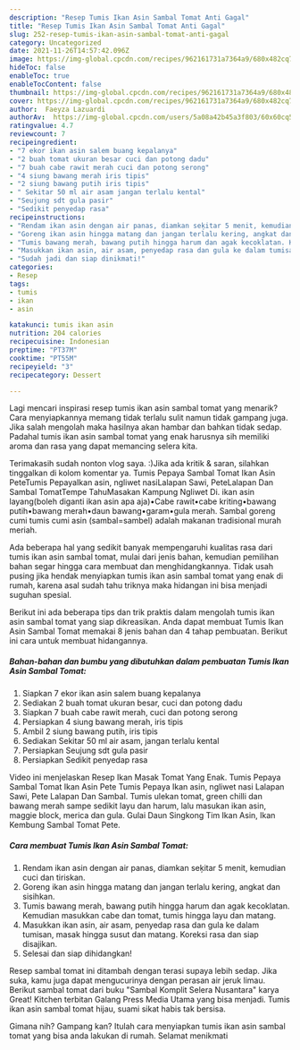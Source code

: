 ```yaml
---
description: "Resep Tumis Ikan Asin Sambal Tomat Anti Gagal"
title: "Resep Tumis Ikan Asin Sambal Tomat Anti Gagal"
slug: 252-resep-tumis-ikan-asin-sambal-tomat-anti-gagal
category: Uncategorized
date: 2021-11-26T14:57:42.096Z
image: https://img-global.cpcdn.com/recipes/962161731a7364a9/680x482cq70/tumis-ikan-asin-sambal-tomat-foto-resep-utama.jpg
hideToc: false
enableToc: true
enableTocContent: false
thumbnail: https://img-global.cpcdn.com/recipes/962161731a7364a9/680x482cq70/tumis-ikan-asin-sambal-tomat-foto-resep-utama.jpg
cover: https://img-global.cpcdn.com/recipes/962161731a7364a9/680x482cq70/tumis-ikan-asin-sambal-tomat-foto-resep-utama.jpg
author:  Faeyza Lazuardi
authorAv:  https://img-global.cpcdn.com/users/5a08a42b45a3f803/60x60cq50/avatar.jpg
ratingvalue: 4.7
reviewcount: 7
recipeingredient:
- "7 ekor ikan asin salem buang kepalanya"
- "2 buah tomat ukuran besar cuci dan potong dadu"
- "7 buah cabe rawit merah cuci dan potong serong"
- "4 siung bawang merah iris tipis"
- "2 siung bawang putih iris tipis"
- " Sekitar 50 ml air asam jangan terlalu kental"
- "Seujung sdt gula pasir"
- "Sedikit penyedap rasa"
recipeinstructions:
- "Rendam ikan asin dengan air panas, diamkan seķitar 5 menit, kemudian cuci dan tiriskan."
- "Goreng ikan asin hingga matang dan jangan terlalu kering, angkat dan sisihkan."
- "Tumis bawang merah, bawang putih hingga harum dan agak kecoklatan. Kemudian masukkan cabe dan tomat, tumis hingga layu dan matang."
- "Masukkan ikan asin, air asam, penyedap rasa dan gula ke dalam tumisan, masak hingga susut dan matang. Koreksi rasa dan siap disajikan."
- "Sudah jadi dan siap dinikmati!"
categories:
- Resep
tags:
- tumis
- ikan
- asin

katakunci: tumis ikan asin 
nutrition: 204 calories
recipecuisine: Indonesian
preptime: "PT37M"
cooktime: "PT55M"
recipeyield: "3"
recipecategory: Dessert

---
```



Lagi mencari inspirasi resep tumis ikan asin sambal tomat yang menarik? Cara menyiapkannya memang tidak terlalu sulit namun tidak gampang juga. Jika salah mengolah maka hasilnya akan hambar dan bahkan tidak sedap. Padahal tumis ikan asin sambal tomat yang enak harusnya sih memiliki aroma dan rasa yang dapat memancing selera kita.


Terimakasih sudah nonton vlog saya. :)Jika ada kritik &amp; saran, silahkan tinggalkan di kolom komentar ya. Tumis Pepaya Sambal Tomat Ikan Asin PeteTumis PepayaIkan asin, ngliwet nasiLalapan Sawi, PeteLalapan Dan Sambal TomatTempe TahuMasakan Kampung Ngliwet Di. ikan asin layang(boleh diganti ikan asin apa aja)•Cabe rawit•cabe kriting•bawang putih•bawang merah•daun bawang•garam•gula merah. Sambal goreng cumi tumis cumi asin (sambal=sambel) adalah makanan tradisional murah meriah.

Ada beberapa hal yang sedikit banyak mempengaruhi kualitas rasa dari tumis ikan asin sambal tomat, mulai dari jenis bahan, kemudian pemilihan bahan segar hingga cara membuat dan menghidangkannya. Tidak usah pusing jika hendak menyiapkan tumis ikan asin sambal tomat yang enak di rumah, karena asal sudah tahu triknya maka hidangan ini bisa menjadi suguhan spesial.


Berikut ini ada beberapa tips dan trik praktis dalam mengolah tumis ikan asin sambal tomat yang siap dikreasikan. Anda dapat membuat Tumis Ikan Asin Sambal Tomat memakai 8 jenis bahan dan 4 tahap pembuatan. Berikut ini cara untuk membuat hidangannya.

<!--inarticleads1-->

##### Bahan-bahan dan bumbu yang dibutuhkan dalam pembuatan Tumis Ikan Asin Sambal Tomat:

1. Siapkan 7 ekor ikan asin salem buang kepalanya
1. Sediakan 2 buah tomat ukuran besar, cuci dan potong dadu
1. Siapkan 7 buah cabe rawit merah, cuci dan potong serong
1. Persiapkan 4 siung bawang merah, iris tipis
1. Ambil 2 siung bawang putih, iris tipis
1. Sediakan  Sekitar 50 ml air asam, jangan terlalu kental
1. Persiapkan Seujung sdt gula pasir
1. Persiapkan Sedikit penyedap rasa


Video ini menjelaskan Resep Ikan Masak Tomat Yang Enak. Tumis Pepaya Sambal Tomat Ikan Asin Pete Tumis Pepaya Ikan asin, ngliwet nasi Lalapan Sawi, Pete Lalapan Dan Sambal. Tumis ulekan tomat, green chilli dan bawang merah sampe sedikit layu dan harum, lalu masukan ikan asin, maggie block, merica dan gula. Gulai Daun Singkong Tim Ikan Asin, Ikan Kembung Sambal Tomat Pete. 

<!--inarticleads2-->

##### Cara membuat Tumis Ikan Asin Sambal Tomat:

1. Rendam ikan asin dengan air panas, diamkan seķitar 5 menit, kemudian cuci dan tiriskan.
1. Goreng ikan asin hingga matang dan jangan terlalu kering, angkat dan sisihkan.
1. Tumis bawang merah, bawang putih hingga harum dan agak kecoklatan. Kemudian masukkan cabe dan tomat, tumis hingga layu dan matang.
1. Masukkan ikan asin, air asam, penyedap rasa dan gula ke dalam tumisan, masak hingga susut dan matang. Koreksi rasa dan siap disajikan.
1. Selesai dan siap dihidangkan!

Resep sambal tomat ini ditambah dengan terasi supaya lebih sedap. Jika suka, kamu juga dapat mengucurinya dengan perasan air jeruk limau. Berikut sambal tomat dari buku &#34;Sambal Komplit Selera Nusantara&#34; karya Great! Kitchen terbitan Galang Press Media Utama yang bisa menjadi. Tumis ikan asin sambal tomat hijau, suami sikat habis tak bersisa. 

Gimana nih? Gampang kan? Itulah cara menyiapkan tumis ikan asin sambal tomat yang bisa anda lakukan di rumah. Selamat menikmati
